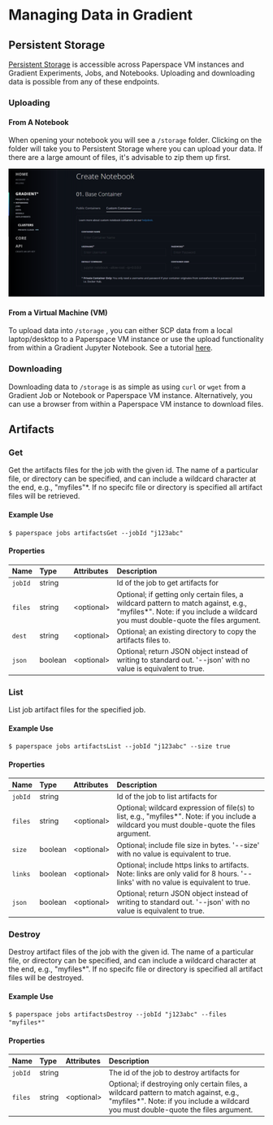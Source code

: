 # Managing Data in Gradient

## Persistent Storage

[Persistent Storage](storage.md#persistent-storage) is accessible across Paperspace VM instances and Gradient Experiments, Jobs, and Notebooks.  Uploading and downloading data is possible from any of these endpoints. 

### Uploading

#### From A Notebook

When opening your notebook you will see a `/storage` folder. Clicking on the folder will take you to Persistent Storage where you can upload your data.  If there are a large amount of files, it's advisable to zip them up first. 

![](../.gitbook/assets/image%20%2835%29.png)

#### From a Virtual Machine \(VM\)

To upload data into `/storage` , you can either SCP data from a local laptop/desktop to a Paperspace VM instance or use the upload functionality from within a Gradient Jupyter Notebook.  See a tutorial [here](https://support.paperspace.com/hc/en-us/articles/360005984973-Access-Persistent-Storage-from-a-VM-and-Gradient-).

### Downloading

Downloading data to `/storage` is as simple as using `curl` or `wget` from a Gradient Job or Notebook or Paperspace VM instance.  Alternatively, you can use a browser from within a Paperspace VM instance to download files.

## Artifacts

### Get

Get the artifacts files for the job with the given id. The name of a particular file, or directory can be specified, and can include a wildcard character at the end, e.g., "myfiles"\*. If no specifc file or directory is specified all artifact files will be retrieved.

#### Example Use

```text
$ paperspace jobs artifactsGet --jobId "j123abc"
```

#### **Properties**

| Name | Type | Attributes | Description |
| :--- | :--- | :--- | :--- |
| `jobId` | string |  | Id of the job to get artifacts for |
| `files` | string | &lt;optional&gt; | Optional; if getting only certain files, a wildcard pattern to match against, e.g., "myfiles\*". Note: if you include a wildcard you must double-quote the files argument. |
| `dest` | string | &lt;optional&gt; | Optional; an existing directory to copy the artifacts files to. |
| `json` | boolean | &lt;optional&gt; | Optional; return JSON object instead of writing to standard out. '--json' with no value is equivalent to true. |

### List

List job artifact files for the specified job.

#### Example Use

```text
$ paperspace jobs artifactsList --jobId "j123abc" --size true
```

#### Properties

| Name | Type | Attributes | Description |
| :--- | :--- | :--- | :--- |
| `jobId` | string |  | Id of the job to list artifacts for |
| `files` | string | &lt;optional&gt; | Optional; wildcard expression of file\(s\) to list, e.g., "myfiles\*". Note: if you include a wildcard you must double-quote the files argument. |
| `size` | boolean | &lt;optional&gt; | Optional; include file size in bytes. '--size' with no value is equivalent to true. |
| `links` | boolean | &lt;optional&gt; | Optional; include https links to artifacts. Note: links are only valid for 8 hours. '--links' with no value is equivalent to true. |
| `json` | boolean | &lt;optional&gt; | Optional; return JSON object instead of writing to standard out. '--json' with no value is equivalent to true. |

### Destroy

Destroy artifact files of the job with the given id. The name of a particular file, or directory can be specified, and can include a wildcard character at the end, e.g., "myfiles\*". If no specifc file or directory is specified all artifact files will be destroyed.

#### Example Use

```text
$ paperspace jobs artifactsDestroy --jobId "j123abc" --files "myfiles*"
```

#### **Properties**

| Name | Type | Attributes | Description |
| :--- | :--- | :--- | :--- |
| `jobId` | string |  | The id of the job to destroy artifacts for |
| `files` | string | &lt;optional&gt; | Optional; if destroying only certain files, a wildcard pattern to match against, e.g., "myfiles\*". Note: if you include a wildcard you must double-quote the files argument. |

